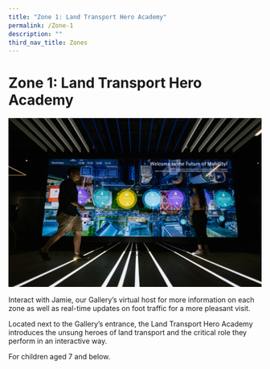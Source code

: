 ```yaml
---
title: "Zone 1: Land Transport Hero Academy"
permalink: /Zone-1
description: ""
third_nav_title: Zones
---
```



# Zone 1: Land Transport Hero Academy

![Alt text for image on Isomer site](/images/SMG_overview_wall.jpg)

Interact with Jamie, our Gallery’s virtual host for more information on each zone as well as real-time updates on foot traffic for a more pleasant visit.

Located next to the Gallery’s entrance, the Land Transport Hero Academy introduces the unsung heroes of land transport and the critical role they perform in an interactive way.

For children aged 7 and below.